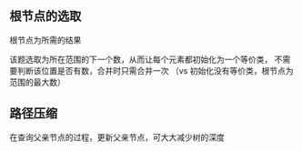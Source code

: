 ## 根节点的选取
根节点为所需的结果

该题选取为所在范围的下一个数，从而让每个元素都初始化为一个等价类，
不需要判断该位置是否有数，合并时只需合并一次
（vs 初始化没有等价类，根节点为范围的最大数）


## 路径压缩
在查询父亲节点的过程，更新父亲节点，可大大减少树的深度